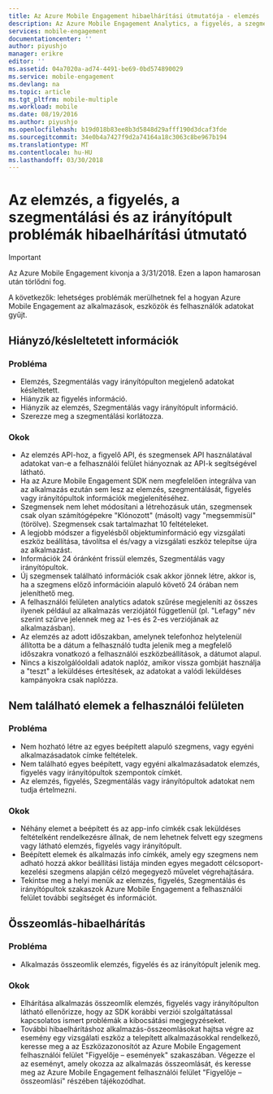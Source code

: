 ```yaml
---
title: Az Azure Mobile Engagement hibaelhárítási útmutatója - elemzés
description: Az Azure Mobile Engagement Analytics, a figyelés, a szegmentálási és az irányítópult problémák elhárítása
services: mobile-engagement
documentationcenter: ''
author: piyushjo
manager: erikre
editor: ''
ms.assetid: 04a7020a-ad74-4491-be69-0bd574890029
ms.service: mobile-engagement
ms.devlang: na
ms.topic: article
ms.tgt_pltfrm: mobile-multiple
ms.workload: mobile
ms.date: 08/19/2016
ms.author: piyushjo
ms.openlocfilehash: b19d018b83ee8b3d5848d29afff190d3dcaf3fde
ms.sourcegitcommit: 34e0b4a7427f9d2a74164a18c3063c8be967b194
ms.translationtype: MT
ms.contentlocale: hu-HU
ms.lasthandoff: 03/30/2018
---
```

# <a name="troubleshooting-guide-for-analytics-monitoring-segmentation-and-dashboard-issues"></a>Az elemzés, a figyelés, a szegmentálási és az irányítópult problémák hibaelhárítási útmutató
> [!IMPORTANT]
> Az Azure Mobile Engagement kivonja a 3/31/2018. Ezen a lapon hamarosan után törlődni fog.
> 

A következők: lehetséges problémák merülhetnek fel a hogyan Azure Mobile Engagement az alkalmazások, eszközök és felhasználók adatokat gyűjt.

## <a name="missingdelayed-information"></a>Hiányzó/késleltetett információk
### <a name="issue"></a>Probléma
* Elemzés, Szegmentálás vagy irányítópulton megjelenő adatokat késleltetett.
* Hiányzik az figyelés információ.
* Hiányzik az elemzés, Szegmentálás vagy irányítópult információ.
* Szerezze meg a szegmentálási korlátozza.

### <a name="causes"></a>Okok
* Az elemzés API-hoz, a figyelő API, és szegmensek API használatával adatokat van-e a felhasználói felület hiányoznak az API-k segítségével látható.
* Ha az Azure Mobile Engagement SDK nem megfelelően integrálva van az alkalmazás ezután sem lesz az elemzés, szegmentálását, figyelés vagy irányítópultok információk megjelenítéséhez.
* Szegmensek nem lehet módosítani a létrehozásuk után, szegmensek csak olyan számítógépekre "Klónozott" (másolt) vagy "megsemmisül" (törölve). Szegmensek csak tartalmazhat 10 feltételeket.
* A legjobb módszer a figyelésből objektuminformáció egy vizsgálati eszköz beállítása, távolítsa el és/vagy a vizsgálati eszköz telepítse újra az alkalmazást.
* Információk 24 óránként frissül elemzés, Szegmentálás vagy irányítópultok.
* Új szegmensek található információk csak akkor jönnek létre, akkor is, ha a szegmens előző információin alapuló követő 24 órában nem jeleníthető meg.
* A felhasználói felületen analytics adatok szűrése megjeleníti az összes ilyenek például az alkalmazás verziójától függetlenül (pl. "Lefagy" név szerint szűrve jelennek meg az 1-es és 2-es verziójának az alkalmazásban).
* Az elemzés az adott időszakban, amelynek telefonhoz helytelenül állította be a dátum a felhasználó tudta jelenik meg a megfelelő időszakra vonatkozó a felhasználói eszközbeállítások, a dátumot alapul.
* Nincs a kiszolgálóoldali adatok naplóz, amikor vissza gombját használja a "teszt" a leküldéses értesítések, az adatokat a valódi leküldéses kampányokra csak naplózza.

## <a name="cant-locate-items-in-ui"></a>Nem található elemek a felhasználói felületen
### <a name="issue"></a>Probléma
* Nem hozható létre az egyes beépített alapuló szegmens, vagy egyéni alkalmazásadatok címke feltételek.
* Nem található egyes beépített, vagy egyéni alkalmazásadatok elemzés, figyelés vagy irányítópultok szempontok címkét.
* Az elemzés, figyelés, Szegmentálás vagy irányítópultok adatokat nem tudja értelmezni.

### <a name="causes"></a>Okok
* Néhány elemet a beépített és az app-info címkék csak leküldéses feltételként rendelkezésre állnak, de nem lehetnek felvett egy szegmens vagy látható elemzés, figyelés vagy irányítópult. 
* Beépített elemek és alkalmazás info címkék, amely egy szegmens nem adható hozzá akkor beállítási listája minden egyes megadott célcsoport-kezelési szegmens alapján célzó megegyező művelet végrehajtására.
* Tekintse meg a helyi menük az elemzés, figyelés, Szegmentálás és irányítópultok szakaszok Azure Mobile Engagement a felhasználói felület további segítséget és információt.

## <a name="crash-troubleshooting"></a>Összeomlás-hibaelhárítás
### <a name="issue"></a>Probléma
* Alkalmazás összeomlik elemzés, figyelés és az irányítópult jelenik meg.

### <a name="causes"></a>Okok
* Elhárítása alkalmazás összeomlik elemzés, figyelés vagy irányítópulton látható ellenőrizze, hogy az SDK korábbi verziói szolgáltatással kapcsolatos ismert problémák a kibocsátási megjegyzéseket.
* További hibaelhárításhoz alkalmazás-összeomlásokat hajtsa végre az esemény egy vizsgálati eszköz a telepített alkalmazásokkal rendelkező, keresse meg a az Eszközazonosítót az Azure Mobile Engagement felhasználói felület "Figyelője – események" szakaszában. Végezze el az eseményt, amely okozza az alkalmazás összeomlását, és keresse meg az Azure Mobile Engagement felhasználói felület "Figyelője – összeomlási" részében tájékozódhat. 


